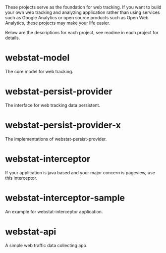 These projects serve as the foundation for web tracking. If you want to build your own web tracking and analyzing application rather than using services such as Google Analytics or open source products such as Open Web Analytics, these projects may make your life easier.

Below are the descriptions for each project, see readme in each project for details.

# webstat-model
The core model for web tracking.


# webstat-persist-provider
The interface for web tracking data persistent.


# webstat-persist-provider-x
The implementations of webstat-persist-provider.


# webstat-interceptor
If your application is java based and your major concern is pageview, use this interceptor.


# webstat-interceptor-sample
An example for webstat-interceptor application.


# webstat-api
A simple web traffic data collecting app.
